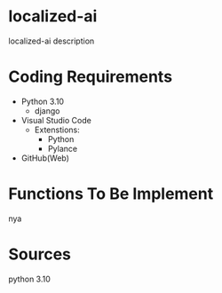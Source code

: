 # localized-ai

localized-ai description

# Coding Requirements

- Python 3.10  
    - django
- Visual Studio Code  
    - Extenstions:  
        - Python  
        - Pylance  
- GitHub(Web)  


# Functions To Be Implement

nya

# Sources

python 3.10
